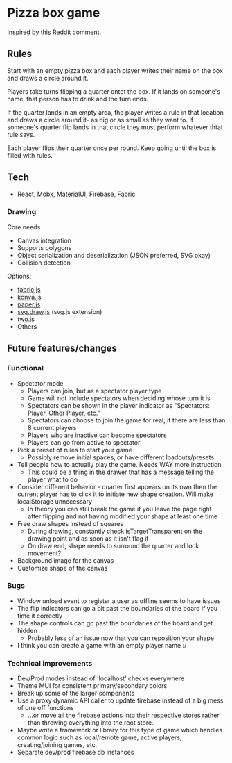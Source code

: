 # Pizza box game
Inspired by [this](https://www.reddit.com/r/AskReddit/comments/7m6g6h/drinkers_of_reddit_what_are_some_insanely_good/drs4wil/) Reddit comment.

## Rules
Start with an empty pizza box and each player writes their name on the box and draws a circle around it.

Players take turns flipping a quarter ontot the box. If it lands on someone's name, that person has to drink and the turn ends.

If the quarter lands in an empty area, the player writes a rule in that location and draws a circle around it- as big or as small as they want to. If someone's quarter flip lands in that circle they must perform whatever thtat rule says.

Each player flips their quarter once per round. Keep going until the box is filled with rules.

## Tech
* React, Mobx, MaterialUI, Firebase, Fabric

### Drawing
Core needs
* Canvas integration
* Supports polygons
* Object serialization and deserialization (JSON preferred, SVG okay)
* Collision detection

Options:
* [fabric.js](http://fabricjs.com/)
* [konva.js](https://konvajs.org/)
* [paper.js](http://paperjs.org/)
* [svg.draw.js](https://github.com/svgdotjs/svg.draw.js) (svg.js extension)
* [two.js](https://two.js.org/)
* Others

## Future features/changes
### Functional
* Spectator mode
  * Players can join, but as a spectator player type
  * Game will not include spectators when deciding whose turn it is
  * Spectators can be shown in the player indicator as "Spectators: Player, Other Player, etc."
  * Spectators can choose to join the game for real, if there are less than 8 current players
  * Players who are inactive can become spectators
  * Players can go from active to spectator
* Pick a preset of rules to start your game
  * Possibly remove initial spaces, or have different loadouts/presets
* Tell people how to actually play the game. Needs WAY more instruction
  * This could be a thing in the drawer that has a message telling the player what to do
* Consider different behavior - quarter first appears on its own then the current player has to click it to initiate new shape creation. Will make localStorage unnecessary
  * In theory you can still break the game if you leave the page right after flipping and not having modified your shape at least one time
* Free draw shapes instead of squares
  * During drawing, constantly check isTargetTransparent on the drawing point and as soon as it isn't flag it
  * On draw end, shape needs to surround the quarter and lock movement? 
* Background image for the canvas
* Customize shape of the canvas

### Bugs
* Window unload event to register a user as offline seems to have issues
* The flip indicators can go a bit past the boundaries of the board if you time it correctly
* The shape controls can go past the boundaries of the board and get hidden
  * Probably less of an issue now that you can reposition your shape
* I think you can create a game with an empty player name :/

### Technical improvements
* Dev/Prod modes instead of 'localhost' checks everywhere
* Theme MUI for consistent primary/secondary colors
* Break up some of the larger components
* Use a proxy dynamic API caller to update firebase instead of a big mess of one off functions
  * ...or move all the firebase actions into their respective stores rather than throwing everything into the root store. 
* Maybe write a framework or library for this type of game which handles common logic such as local/remote game, active players, creating/joining games, etc.
* Separate dev/prod firebase db instances